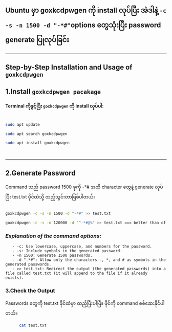 

## Ubuntu မှာ goxkcdpwgen ကို install လုပ်ပြီး အဲဒါနဲ့ `-c -s -n 1500 -d "-*#"`options တွေသုံးပြီး password generate ပြုလုပ်ခြင်း

---

## Step-by-Step Installation and Usage of `goxkcdpwgen`

## 1.Install `goxkcdpwgen pacakage`



  #### Terminal ကိုဖွင့်ပြီး `goxkcdpwgen` ကို install လုပ်ပါ:

```bash
    
sudo apt update

sudo apt search goxkcdpwgen

sudo apt install goxkcdpwgen

   
```

----

## 2.Generate Password

Command သည် password 1500 ခုကို -*# အထိ character တွေနဲ့ generate လုပ်ပြီး test.txt ဖိုင်ထဲသို့ ထည့်သွင်းတာဖြစ်ပါတယ်။


```bash

goxkcdpwgen -c -s -n 1500 -d "-*#" >> test.txt

goxkcdpwgen -c -s -n 120000 -d "^-*#@%" >> test.txt === better than of password strenght 


```  


 ###  *Explanation of the command options:*
```
   - -c: Use lowercase, uppercase, and numbers for the password.
   - -s: Include symbols in the generated password.
   - -n 1500: Generate 1500 passwords.
   - -d "-*#": Allow only the characters -, *, and # as symbols in the generated passwords.
   - >> test.txt: Redirect the output (the generated passwords) into a file called test.txt (it will append to the file if it already exists).

```

### 3.Check the Output

   Passwords တွေကို test.txt ဖိုင်ထဲမှာ ထည့်ပြီးပါပြီ။ ဖိုင်ကို command စစ်ဆေးနိုင်ပါတယ်။

```bash
      cat test.txt
```